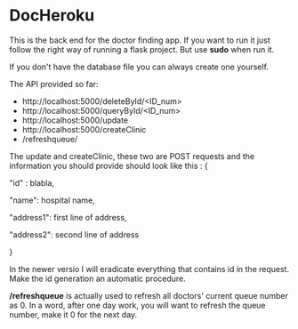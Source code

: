 # DocHeroku

This is the back end for the doctor finding app. If you want to run it just follow the right way of running a flask
project. But use **sudo** when run it. 

If you don't have the database file you can always create one yourself.

The API provided so far:
- http://localhost:5000/deleteById/<ID_num>
- http://localhost:5000/queryById/<ID_num>
- http://localhost:5000/update        
- http://localhost:5000/createClinic
- /refreshqueue/<iden>

The update and createClinic, these two are POST requests and the information you should provide should look like this :
{

  "id" : blabla,
  
  "name": hospital name,
  
  "address1": first line of address,
  
  "address2": second line of address

}

In the newer versio  I will eradicate everything that contains id in the request. Make the id generation an automatic procedure. 

**/refreshqueue** is actually used to refresh all doctors' current queue number as 0. In a word, after one day work, you will want to refresh the queue number, make it 0 for the next day.
